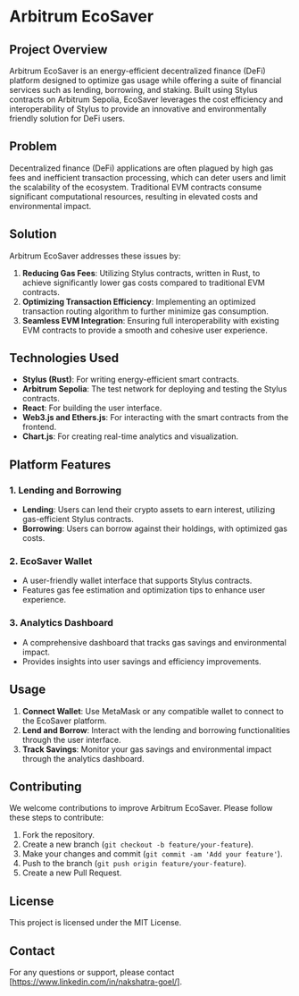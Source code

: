 # Arbitrum EcoSaver

## Project Overview

Arbitrum EcoSaver is an energy-efficient decentralized finance (DeFi) platform designed to optimize gas usage while offering a suite of financial services such as lending, borrowing, and staking. Built using Stylus contracts on Arbitrum Sepolia, EcoSaver leverages the cost efficiency and interoperability of Stylus to provide an innovative and environmentally friendly solution for DeFi users.

## Problem

Decentralized finance (DeFi) applications are often plagued by high gas fees and inefficient transaction processing, which can deter users and limit the scalability of the ecosystem. Traditional EVM contracts consume significant computational resources, resulting in elevated costs and environmental impact.

## Solution

Arbitrum EcoSaver addresses these issues by:
1. **Reducing Gas Fees**: Utilizing Stylus contracts, written in Rust, to achieve significantly lower gas costs compared to traditional EVM contracts.
2. **Optimizing Transaction Efficiency**: Implementing an optimized transaction routing algorithm to further minimize gas consumption.
3. **Seamless EVM Integration**: Ensuring full interoperability with existing EVM contracts to provide a smooth and cohesive user experience.

## Technologies Used

- **Stylus (Rust)**: For writing energy-efficient smart contracts.
- **Arbitrum Sepolia**: The test network for deploying and testing the Stylus contracts.
- **React**: For building the user interface.
- **Web3.js and Ethers.js**: For interacting with the smart contracts from the frontend.
- **Chart.js**: For creating real-time analytics and visualization.

## Platform Features

### 1. Lending and Borrowing
- **Lending**: Users can lend their crypto assets to earn interest, utilizing gas-efficient Stylus contracts.
- **Borrowing**: Users can borrow against their holdings, with optimized gas costs.

### 2. EcoSaver Wallet
- A user-friendly wallet interface that supports Stylus contracts.
- Features gas fee estimation and optimization tips to enhance user experience.

### 3. Analytics Dashboard
- A comprehensive dashboard that tracks gas savings and environmental impact.
- Provides insights into user savings and efficiency improvements.

## Usage

1. **Connect Wallet**: Use MetaMask or any compatible wallet to connect to the EcoSaver platform.
2. **Lend and Borrow**: Interact with the lending and borrowing functionalities through the user interface.
3. **Track Savings**: Monitor your gas savings and environmental impact through the analytics dashboard.

## Contributing

We welcome contributions to improve Arbitrum EcoSaver. Please follow these steps to contribute:
1. Fork the repository.
2. Create a new branch (`git checkout -b feature/your-feature`).
3. Make your changes and commit (`git commit -am 'Add your feature'`).
4. Push to the branch (`git push origin feature/your-feature`).
5. Create a new Pull Request.

## License

This project is licensed under the MIT License.

## Contact

For any questions or support, please contact [https://www.linkedin.com/in/nakshatra-goel/].
